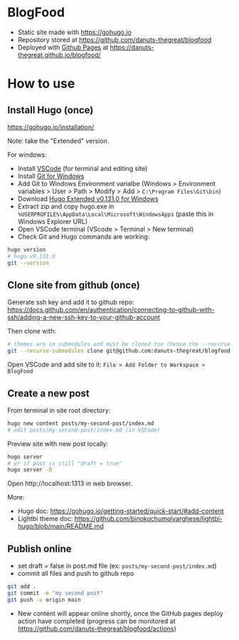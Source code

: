 # BlogFood
- Static site made with https://gohugo.io
- Repository stored at https://github.com/danuts-thegreat/blogfood
- Deployed with [Github Pages](https://pages.github.com/) at https://danuts-thegreat.github.io/blogfood/

# How to use
## Install Hugo (once)
https://gohugo.io/installation/

Note: take the "Extended" version.

For windows:
- Install [VSCode](https://code.visualstudio.com/download) (for terminal and editing site)
- Install [Git for Windows](https://git-scm.com/download/win)
- Add Git to Windows Environment varialbe (Windows > Environment variables > User > Path > Modify > Add > `C:\Program Files\Git\bin`)
- Download [Hugo Extended v0.131.0 for Windows](https://github.com/gohugoio/hugo/releases/download/v0.131.0/hugo_extended_0.131.0_windows-amd64.zip) 
- Extract zip and copy hugo.exe in `%USERPROFILE%\AppData\Local\Microsoft\WindowsApps` (paste this in Windows Explorer URL)
- Open VSCode terminal (VScode > Terminal > New terminal)
- Check Git and Hugo commands are working:
```sh
hugo version
# hugo v0.131.0
git --version
```

## Clone site from github (once)
Generate ssh key and add it to github repo: https://docs.github.com/en/authentication/connecting-to-github-with-ssh/adding-a-new-ssh-key-to-your-github-account

Then clone with:
```sh
# themes are in submodules and must be cloned too (hence the --recurse-submodules)
git --recurse-submodules clone git@github.com:danuts-thegreat/blogfood.git
```
Open VSCode and add site to it: `File > Add Folder to Workspace > BlogFood`

## Create a new post
From terminal in site root directory:
```sh
hugo new content posts/my-second-post/index.md
# edit posts/my-second-post/index.md (in VSCode)
```
Preview site with new post locally:
```sh
hugo server
# or if post is still "draft = true"
hugo server -D
```
Open http://localhost:1313 in web browser.

More: 
- Hugo doc: https://gohugo.io/getting-started/quick-start/#add-content
- Lightbi theme doc: https://github.com/binokochumolvarghese/lightbi-hugo/blob/main/README.md


## Publish online
- set draft = false in post.md file (ex: `posts/my-second-post/index.md`)
- commit all files and push to github repo
```sh
git add . 
git commit -m "my second post"
git push -u origin main
```
- New content will appear online shortly, once the GitHub pages deploy action have completed (progress can be monitored at https://github.com/danuts-thegreat/blogfood/actions)


